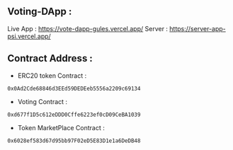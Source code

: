## Voting-DApp :
Live App : https://vote-dapp-gules.vercel.app/
Server : https://server-app-psi.vercel.app/

## Contract Address :

- ERC20 token Contract :
```
0x0Ad2Cde68846d3EEd59DEDEeb5556a2209c69134
```
- Voting Contract :
```
0xd677f1D5c612eDDD0Cffe6223ef0cD09CeBA1039
```
- Token MarketPlace Contract :
```
0x6028ef583d67d95bb97F02eD5E83D1e1a6DeDB48
```
